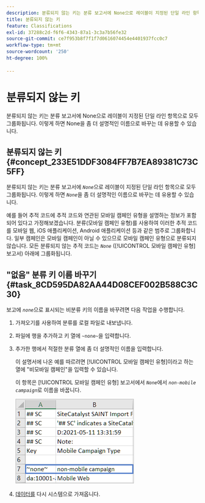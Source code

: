 ```yaml
---
description: 분류되지 않는 키는 분류 보고서에 None으로 레이블이 지정된 단일 라인 항목으로 모두 그룹화됩니다. 이렇게 하면 None을 좀 더 설명적인 이름으로 바꾸는 데 유용할 수 있습니다.
title: 분류되지 않는 키
feature: Classifications
exl-id: 37288c2d-f6f6-4343-87a1-3c3a7b56fe32
source-git-commit: ce7f953b8f7f1f7d0616074454e4401937fcc0c7
workflow-type: tm+mt
source-wordcount: '250'
ht-degree: 100%

---
```


# 분류되지 않는 키

분류되지 않는 키는 분류 보고서에 None으로 레이블이 지정된 단일 라인 항목으로 모두 그룹화됩니다. 이렇게 하면 None을 좀 더 설명적인 이름으로 바꾸는 데 유용할 수 있습니다.

## 분류되지 않는 키 {#concept_233E51DDF3084FF7B7EA89381C73C5FF}

분류되지 않는 키는 분류 보고서에 *`None`*&#x200B;으로 레이블이 지정된 단일 라인 항목으로 모두 그룹화됩니다. 이렇게 하면 *`None`*&#x200B;을 좀 더 설명적인 이름으로 바꾸는 데 유용할 수 있습니다.

예를 들어 추적 코드에 추적 코드와 연관된 모바일 캠페인 유형을 설명하는 정보가 포함되어 있다고 가정해보겠습니다. 분류(모바일 캠페인 유형)를 사용하여 이러한 추적 코드를 모바일 웹, iOS 애플리케이션, Android 애플리케이션 등과 같은 범주로 그룹화합니다. 일부 캠페인은 모바일 캠페인이 아닐 수 있으므로 모바일 캠페인 유형으로 분류되지 않습니다. 모든 분류되지 않는 추적 코드는 *`None`* ([!UICONTROL 모바일 캠페인 유형] 보고서) 아래에 그룹화됩니다.

## &quot;없음&quot; 분류 키 이름 바꾸기 {#task_8CD595DA82AA44D08CEF002B588C3C30}

<!-- 

t_rename_classification_none.xml

 -->

보고에 *`none`*&#x200B;으로 표시되는 비분류 키의 이름을 바꾸려면 다음 작업을 수행합니다.

1. 가져오기를 사용하여 분류를 로컬 파일로 내보냅니다.
1. 파일에 행을 추가하고 키 열에 `~none~`을 입력합니다.
1. 추가한 행에서 적절한 분류 열에 좀 더 설명적인 이름을 입력합니다.

   이 설명서에 나온 예를 따르려면 [!UICONTROL 모바일 캠페인 유형]이라고 하는 열에 &quot;비모바일 캠페인&quot;을 입력할 수 있습니다.

   이 항목은 [!UICONTROL 모바일 캠페인 유형] 보고서에서 *`None`*&#x200B;에서 *`non-mobile campaign`*&#x200B;로 이름을 바꿉니다.

   ![분류되지 않는 키 예시](/help/components/classifications/importer/assets/non-classified-key.png)

1. [데이터를](/help/components/classifications/importer/import-file.md) 다시 시스템으로 가져옵니다.
